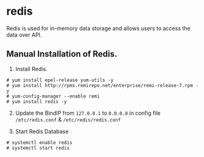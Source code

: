 # redis

Redis is used for in-memory data storage and allows users to access the data over API. 

## Manual Installation of Redis.

1. Install Redis.

```
# yum install epel-release yum-utils -y
# yum install http://rpms.remirepo.net/enterprise/remi-release-7.rpm -y
# yum-config-manager --enable remi
# yum install redis -y
```

2. Update the BindIP from `127.0.0.1` to `0.0.0.0` in config file `/etc/redis.conf` & `/etc/redis/redis.conf`


3. Start Redis Database

```
# systemctl enable redis
# systemctl start redis
```
